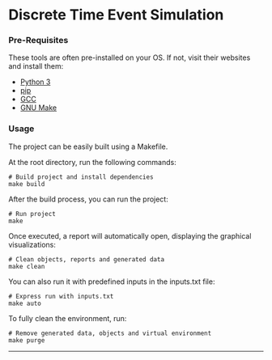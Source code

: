 # Discrete Time Event Simulation

### Pre-Requisites
These tools are often pre-installed on your OS. If not, visit their websites and install them:
- [Python 3](https://www.python.org/downloads/source/)
- [pip](https://pypi.org/project/pip/)
- [GCC](https://gcc.gnu.org/install/)
- [GNU Make](https://www.gnu.org/software/make/)

### Usage
The project can be easily built using a Makefile.

At the root directory, run the following commands:
```shell
# Build project and install dependencies
make build
```

After the build process, you can run the project:

```shell
# Run project
make
```

Once executed, a report will automatically open, displaying the graphical visualizations:

```shell
# Clean objects, reports and generated data
make clean
```

You can also run it with predefined inputs in the inputs.txt file:
```shell
# Express run with inputs.txt
make auto
```

To fully clean the environment, run:
```shell
# Remove generated data, objects and virtual environment
make purge
```


---